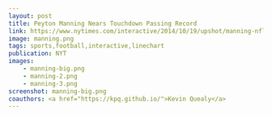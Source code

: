 ```yaml
---
layout: post
title: Peyton Manning Nears Touchdown Passing Record
link: https://www.nytimes.com/interactive/2014/10/19/upshot/manning-nfl-touchdown-passes-charts.html
image: manning.png
tags: sports,football,interactive,linechart
publication: NYT
images:
    - manning-big.png
    - manning-2.png
    - manning-3.png
screenshot: manning-big.png
coauthors: <a href="https://kpq.github.io/">Kevin Quealy</a>
---
```

